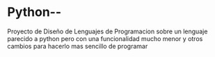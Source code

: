 # Python--
Proyecto de Diseño de Lenguajes de Programacion sobre un lenguaje parecido a python pero con una funcionalidad mucho menor y otros cambios para hacerlo mas sencillo de programar
